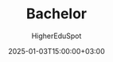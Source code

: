 ---
weight: 1003
date: 2024-12-27T12:00:00+00:00
author: "HigherEduSpot"
title: "Bachelor"
icon: school
description: "Guiding you through the process of finding the right bachelor's degree and career paths in academia."
date: 2025-01-03T15:00:00+03:00
---